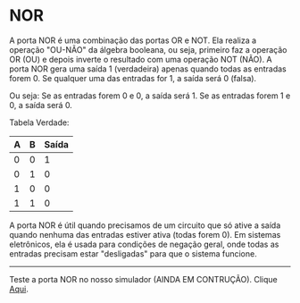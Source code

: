 # NOR

A porta NOR é uma combinação das portas OR e NOT. Ela realiza a operação "OU-NÃO" da álgebra booleana, ou seja, primeiro faz a operação OR (OU) e depois inverte o resultado com uma operação NOT (NÃO). A porta NOR gera uma saída 1 (verdadeira) apenas quando todas as entradas forem 0. Se qualquer uma das entradas for 1, a saída será 0 (falsa).

Ou seja:
Se as entradas forem 0 e 0, a saída será 1.
Se as entradas forem 1 e 0, a saída será 0.

Tabela Verdade:

| A | B | Saída |
|---|---|-------|
| 0 | 0 |   1   |
| 0 | 1 |   0   |
| 1 | 0 |   0   |
| 1 | 1 |   0   |

A porta NOR é útil quando precisamos de um circuito que só ative a saída quando nenhuma das entradas estiver ativa (todas forem 0). Em sistemas eletrônicos, ela é usada para condições de negação geral, onde todas as entradas precisam estar "desligadas" para que o sistema funcione.

---

Teste a porta NOR no nosso simulador (AINDA EM CONTRUÇÃO). Clique [Aqui](https://umbarril.github.io/logic-simulator).
